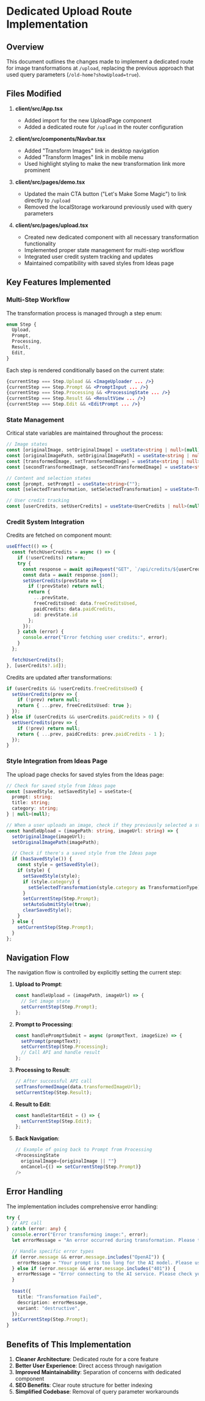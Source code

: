 # Dedicated Upload Route Implementation

## Overview

This document outlines the changes made to implement a dedicated route for image transformations at `/upload`, replacing the previous approach that used query parameters (`/old-home?showUpload=true`).

## Files Modified

1. **client/src/App.tsx**
   - Added import for the new UploadPage component
   - Added a dedicated route for `/upload` in the router configuration

2. **client/src/components/Navbar.tsx**
   - Added "Transform Images" link in desktop navigation
   - Added "Transform Images" link in mobile menu
   - Used highlight styling to make the new transformation link more prominent

3. **client/src/pages/demo.tsx**
   - Updated the main CTA button ("Let's Make Some Magic") to link directly to `/upload` 
   - Removed the localStorage workaround previously used with query parameters

4. **client/src/pages/upload.tsx**
   - Created new dedicated component with all necessary transformation functionality
   - Implemented proper state management for multi-step workflow
   - Integrated user credit system tracking and updates
   - Maintained compatibility with saved styles from Ideas page

## Key Features Implemented

### Multi-Step Workflow

The transformation process is managed through a step enum:
```typescript
enum Step {
  Upload,
  Prompt,
  Processing,
  Result,
  Edit,
}
```

Each step is rendered conditionally based on the current state:
```jsx
{currentStep === Step.Upload && <ImageUploader ... />}
{currentStep === Step.Prompt && <PromptInput ... />}
{currentStep === Step.Processing && <ProcessingState ... />}
{currentStep === Step.Result && <ResultView ... />}
{currentStep === Step.Edit && <EditPrompt ... />}
```

### State Management

Critical state variables are maintained throughout the process:
```typescript
// Image states
const [originalImage, setOriginalImage] = useState<string | null>(null);
const [originalImagePath, setOriginalImagePath] = useState<string | null>(null);
const [transformedImage, setTransformedImage] = useState<string | null>(null);
const [secondTransformedImage, setSecondTransformedImage] = useState<string | null>(null);

// Content and selection states
const [prompt, setPrompt] = useState<string>("");
const [selectedTransformation, setSelectedTransformation] = useState<TransformationType | null>(null);

// User credit tracking
const [userCredits, setUserCredits] = useState<UserCredits | null>(null);
```

### Credit System Integration

Credits are fetched on component mount:
```typescript
useEffect(() => {
  const fetchUserCredits = async () => {
    if (!userCredits) return;
    try {
      const response = await apiRequest("GET", `/api/credits/${userCredits.id}`);
      const data = await response.json();
      setUserCredits(prevState => {
        if (!prevState) return null;
        return {
          ...prevState,
          freeCreditsUsed: data.freeCreditsUsed,
          paidCredits: data.paidCredits,
          id: prevState.id
        };
      });
    } catch (error) {
      console.error("Error fetching user credits:", error);
    }
  };

  fetchUserCredits();
}, [userCredits?.id]);
```

Credits are updated after transformations:
```typescript
if (userCredits && !userCredits.freeCreditsUsed) {
  setUserCredits(prev => {
    if (!prev) return null;
    return { ...prev, freeCreditsUsed: true };
  });
} else if (userCredits && userCredits.paidCredits > 0) {
  setUserCredits(prev => {
    if (!prev) return null;
    return { ...prev, paidCredits: prev.paidCredits - 1 };
  });
}
```

### Style Integration from Ideas Page

The upload page checks for saved styles from the Ideas page:
```typescript
// Check for saved style from Ideas page
const [savedStyle, setSavedStyle] = useState<{
  prompt: string;
  title: string;
  category: string;
} | null>(null);

// When a user uploads an image, check if they previously selected a style
const handleUpload = (imagePath: string, imageUrl: string) => {
  setOriginalImage(imageUrl);
  setOriginalImagePath(imagePath);

  // Check if there's a saved style from the Ideas page
  if (hasSavedStyle()) {
    const style = getSavedStyle();
    if (style) {
      setSavedStyle(style);
      if (style.category) {
        setSelectedTransformation(style.category as TransformationType);
      }
      setCurrentStep(Step.Prompt);
      setAutoSubmitStyle(true);
      clearSavedStyle();
    }
  } else {
    setCurrentStep(Step.Prompt);
  }
};
```

## Navigation Flow

The navigation flow is controlled by explicitly setting the current step:

1. **Upload to Prompt**:
   ```typescript
   const handleUpload = (imagePath, imageUrl) => {
     // Set image state
     setCurrentStep(Step.Prompt);
   };
   ```

2. **Prompt to Processing**:
   ```typescript
   const handlePromptSubmit = async (promptText, imageSize) => {
     setPrompt(promptText);
     setCurrentStep(Step.Processing);
     // Call API and handle result
   };
   ```

3. **Processing to Result**:
   ```typescript
   // After successful API call
   setTransformedImage(data.transformedImageUrl);
   setCurrentStep(Step.Result);
   ```

4. **Result to Edit**:
   ```typescript
   const handleStartEdit = () => {
     setCurrentStep(Step.Edit);
   };
   ```

5. **Back Navigation**:
   ```typescript
   // Example of going back to Prompt from Processing
   <ProcessingState 
     originalImage={originalImage || ""} 
     onCancel={() => setCurrentStep(Step.Prompt)} 
   />
   ```

## Error Handling

The implementation includes comprehensive error handling:

```typescript
try {
  // API call
} catch (error: any) {
  console.error("Error transforming image:", error);
  let errorMessage = "An error occurred during transformation. Please try again.";

  // Handle specific error types
  if (error.message && error.message.includes("OpenAI")) {
    errorMessage = "Your prompt is too long for the AI model. Please use a shorter description.";
  } else if (error.message && error.message.includes("401")) {
    errorMessage = "Error connecting to the AI service. Please check your API key configuration.";
  }
  
  toast({
    title: "Transformation Failed",
    description: errorMessage,
    variant: "destructive",
  });
  setCurrentStep(Step.Prompt);
}
```

## Benefits of This Implementation

1. **Cleaner Architecture**: Dedicated route for a core feature
2. **Better User Experience**: Direct access through navigation
3. **Improved Maintainability**: Separation of concerns with dedicated component
4. **SEO Benefits**: Clear route structure for better indexing
5. **Simplified Codebase**: Removal of query parameter workarounds